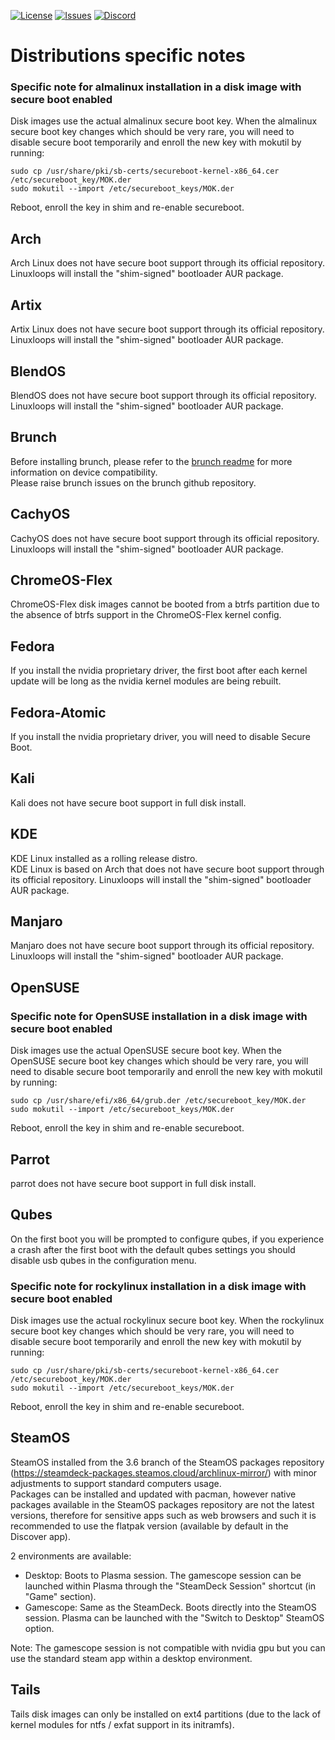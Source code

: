 <div id="top"></div>

<!-- Shields/Logos -->
[![License][license-shield]][license-url]
[![Issues][issues-shield]][issues-url]
[![Discord][discord-shield]][discord-url]
  
# Distributions specific notes

### Specific note for almalinux installation in a disk image with secure boot enabled

Disk images use the actual almalinux secure boot key. When the almalinux secure boot key changes which should be very rare, you will need to disable secure boot temporarily and enroll the new key with mokutil by running:  
```
sudo cp /usr/share/pki/sb-certs/secureboot-kernel-x86_64.cer /etc/secureboot_key/MOK.der
sudo mokutil --import /etc/secureboot_keys/MOK.der
```
Reboot, enroll the key in shim and re-enable secureboot.  


## Arch

Arch Linux does not have secure boot support through its official repository. Linuxloops will install the "shim-signed" bootloader AUR package.  


## Artix

Artix Linux does not have secure boot support through its official repository. Linuxloops will install the "shim-signed" bootloader AUR package.  


## BlendOS

BlendOS does not have secure boot support through its official repository. Linuxloops will install the "shim-signed" bootloader AUR package.  


## Brunch

Before installing brunch, please refer to the [brunch readme][brunch-readme] for more information on device compatibility.  
Please raise brunch issues on the brunch github repository.  


## CachyOS

CachyOS does not have secure boot support through its official repository. Linuxloops will install the "shim-signed" bootloader AUR package.  


## ChromeOS-Flex

ChromeOS-Flex disk images cannot be booted from a btrfs partition due to the absence of btrfs support in the ChromeOS-Flex kernel config.  


## Fedora

If you install the nvidia proprietary driver, the first boot after each kernel update will be long as the nvidia kernel modules are being rebuilt.  


## Fedora-Atomic

If you install the nvidia proprietary driver, you will need to disable Secure Boot.  


## Kali

Kali does not have secure boot support in full disk install.  


## KDE

KDE Linux installed as a rolling release distro.  
KDE Linux is based on Arch that does not have secure boot support through its official repository. Linuxloops will install the "shim-signed" bootloader AUR package.  


## Manjaro

Manjaro does not have secure boot support through its official repository. Linuxloops will install the "shim-signed" bootloader AUR package.  


## OpenSUSE

### Specific note for OpenSUSE installation in a disk image with secure boot enabled

Disk images use the actual OpenSUSE secure boot key. When the OpenSUSE secure boot key changes which should be very rare, you will need to disable secure boot temporarily and enroll the new key with mokutil by running:  
```
sudo cp /usr/share/efi/x86_64/grub.der /etc/secureboot_key/MOK.der
sudo mokutil --import /etc/secureboot_keys/MOK.der
```
Reboot, enroll the key in shim and re-enable secureboot.  


## Parrot

parrot does not have secure boot support in full disk install.  


## Qubes

On the first boot you will be prompted to configure qubes, if you experience a crash after the first boot with the default qubes settings you should disable usb qubes in the configuration menu.  


### Specific note for rockylinux installation in a disk image with secure boot enabled

Disk images use the actual rockylinux secure boot key. When the rockylinux secure boot key changes which should be very rare, you will need to disable secure boot temporarily and enroll the new key with mokutil by running:  
```
sudo cp /usr/share/pki/sb-certs/secureboot-kernel-x86_64.cer /etc/secureboot_key/MOK.der
sudo mokutil --import /etc/secureboot_keys/MOK.der
```
Reboot, enroll the key in shim and re-enable secureboot.  


## SteamOS

SteamOS installed from the 3.6 branch of the SteamOS packages repository (https://steamdeck-packages.steamos.cloud/archlinux-mirror/) with minor adjustments to support standard computers usage.  
Packages can be installed and updated with pacman, however native packages available in the SteamOS packages repository are not the latest versions, therefore for sensitive apps such as web browsers and such it is recommended to use the flatpak version (available by default in the Discover app).  

2 environments are available:
- Desktop: Boots to Plasma session. The gamescope session can be launched within Plasma through the "SteamDeck Session" shortcut (in "Game" section).  
- Gamescope: Same as the SteamDeck. Boots directly into the SteamOS session. Plasma can be launched with the "Switch to Desktop" SteamOS option.  

Note: The gamescope session is not compatible with nvidia gpu but you can use the standard steam app within a desktop environment.  


## Tails

Tails disk images can only be installed on ext4 partitions (due to the lack of kernel modules for ntfs / exfat support in its initramfs).  


<!-- Reference Links -->
<!-- Badges -->
[license-shield]: https://img.shields.io/github/license/sebanc/linuxloops?label=License&logo=Github&style=flat-square
[license-url]: ./LICENSE
[issues-shield]: https://img.shields.io/github/issues/sebanc/linuxloops?label=Issues&logo=Github&style=flat-square
[issues-url]: https://github.com/sebanc/linuxloops/issues
[discord-shield]: https://img.shields.io/badge/Discord-Join-7289da?style=flat-square&logo=discord&logoColor=%23FFFFFF
[discord-url]: https://discord.gg/x2EgK2M

<!-- Internal Links -->
[brunch-readme]: https://github.com/sebanc/brunch/blob/main/README.md

